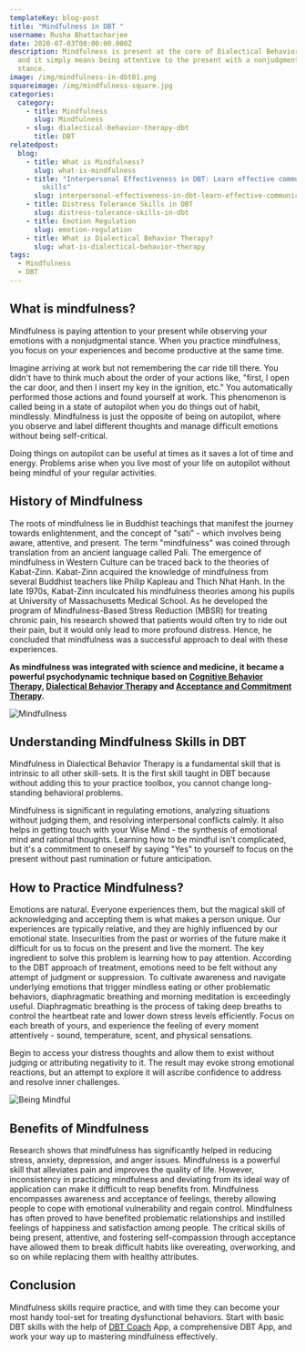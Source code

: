 ```yaml
---
templateKey: blog-post
title: "Mindfulness in DBT "
username: Rusha Bhattacharjee
date: 2020-07-03T00:00:00.000Z
description: Mindfulness is present at the core of Dialectical Behavior Therapy,
  and it simply means being attentive to the present with a nonjudgmental
  stance.
image: /img/mindfulness-in-dbt01.png
squareimage: /img/mindfulness-square.jpg
categories:
  category:
    - title: Mindfulness
      slug: Mindfulness
    - slug: dialectical-behavior-therapy-dbt
      title: DBT
relatedpost:
  blog:
    - title: What is Mindfulness?
      slug: what-is-mindfulness
    - title: "Interpersonal Effectiveness in DBT: Learn effective communication
        skills"
      slug: interpersonal-effectiveness-in-dbt-learn-effective-communication-skills
    - title: Distress Tolerance Skills in DBT
      slug: distress-tolerance-skills-in-dbt
    - title: Emotion Regulation
      slug: emotion-regulation
    - title: What is Dialectical Behavior Therapy?
      slug: what-is-dialectical-behavior-therapy
tags:
  - Mindfulness
  - DBT
---
```

<!--StartFragment-->

## What is mindfulness?

Mindfulness is paying attention to your present while observing your emotions with a nonjudgmental stance. When you practice mindfulness, you focus on your experiences and become productive at the same time.

Imagine arriving at work but not remembering the car ride till there. You didn't have to think much about the order of your actions like, "first, I open the car door, and then I insert my key in the ignition, etc." You automatically performed those actions and found yourself at work. This phenomenon is called being in a state of autopilot when you do things out of habit, mindlessly. Mindfulness is just the opposite of being on autopilot, where you observe and label different thoughts and manage difficult emotions without being self-critical.

Doing things on autopilot can be useful at times as it saves a lot of time and energy. Problems arise when you live most of your life on autopilot without being mindful of your regular activities.

<!--StartFragment-->

## History of Mindfulness

The roots of mindfulness lie in Buddhist teachings that manifest the journey towards enlightenment, and the concept of "sati" - which involves being aware, attentive, and present. The term "mindfulness" was coined through translation from an ancient language called Pali. The emergence of mindfulness in Western Culture can be traced back to the theories of Kabat-Zinn. Kabat-Zinn acquired the knowledge of mindfulness from several Buddhist teachers like Philip Kapleau and Thich Nhat Hanh. In the late 1970s, Kabat-Zinn inculcated his mindfulness theories among his pupils at University of Massachusetts Medical School. As he developed the program of Mindfulness-Based Stress Reduction (MBSR) for treating chronic pain, his research showed that patients would often try to ride out their pain, but it would only lead to more profound distress. Hence, he concluded that mindfulness was a successful approach to deal with these experiences.

**As mindfulness was integrated with science and medicine, it became a powerful psychodynamic technique based on [Cognitive Behavior Therapy](https://www.swasth.co/cbt-companion/), [Dialectical Behavior Therapy](https://www.swasth.co/dbt-coach/) and [Acceptance and Commitment Therapy](https://www.swasth.co/act-coach/).**

![Mindfullness](/img/mindfulness-in-dbt01.png "Mindful ")

<!--EndFragment--><!--StartFragment-->

## Understanding Mindfulness Skills in DBT

Mindfulness in Dialectical Behavior Therapy is a fundamental skill that is intrinsic to all other skill-sets. It is the first skill taught in DBT because without adding this to your practice toolbox, you cannot change long-standing behavioral problems.

Mindfulness is significant in regulating emotions, analyzing situations without judging them, and resolving interpersonal conflicts calmly. It also helps in getting touch with your Wise Mind - the synthesis of emotional mind and rational thoughts. Learning how to be mindful isn't complicated, but it's a commitment to oneself by saying "Yes" to yourself to focus on the present without past rumination or future anticipation.

<!--StartFragment-->

## How to Practice Mindfulness?

Emotions are natural. Everyone experiences them, but the magical skill of acknowledging and accepting them is what makes a person unique. Our experiences are typically relative, and they are highly influenced by our emotional state. Insecurities from the past or worries of the future make it difficult for us to focus on the present and live the moment. The key ingredient to solve this problem is learning how to pay attention. According to the DBT approach of treatment, emotions need to be felt without any attempt of judgment or suppression. To cultivate awareness and navigate underlying emotions that trigger mindless eating or other problematic behaviors, diaphragmatic breathing and morning meditation is exceedingly useful. Diaphragmatic breathing is the process of taking deep breaths to control the heartbeat rate and lower down stress levels efficiently. Focus on each breath of yours, and experience the feeling of every moment attentively - sound, temperature, scent, and physical sensations.

Begin to access your distress thoughts and allow them to exist without judging or attributing negativity to it. The result may evoke strong emotional reactions, but an attempt to explore it will ascribe confidence to address and resolve inner challenges.

![Being Mindful ](/img/mindfulness-in-dbt02.png "How to practice Mindfulness? ")

<!--StartFragment-->

## Benefits of Mindfulness

Research shows that mindfulness has significantly helped in reducing stress, anxiety, depression, and anger issues. Mindfulness is a powerful skill that alleviates pain and improves the quality of life. However, inconsistency in practicing mindfulness and deviating from its ideal way of application can make it difficult to reap benefits from. Mindfulness encompasses awareness and acceptance of feelings, thereby allowing people to cope with emotional vulnerability and regain control. Mindfulness has often proved to have benefited problematic relationships and instilled feelings of happiness and satisfaction among people. The critical skills of being present, attentive, and fostering self-compassion through acceptance have allowed them to break difficult habits like overeating, overworking, and so on while replacing them with healthy attributes.

<!--StartFragment-->

## Conclusion

Mindfulness skills require practice, and with time they can become your most handy tool-set for treating dysfunctional behaviors. Start with basic DBT skills with the help of [](https://www.swasth.co/)[DBT Coach](https://www.swasth.co/dbt-coach) App, a comprehensive DBT App, and work your way up to mastering mindfulness effectively. 

<!--EndFragment-->

<!--EndFragment-->

<!--EndFragment-->

<!--EndFragment-->

<!--EndFragment-->